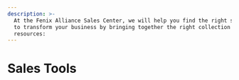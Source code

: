```yaml
---
description: >-
  At the Fenix Alliance Sales Center, we will help you find the right solutions
  to transform your business by bringing together the right collection of
  resources:
---
```


# Sales Tools

